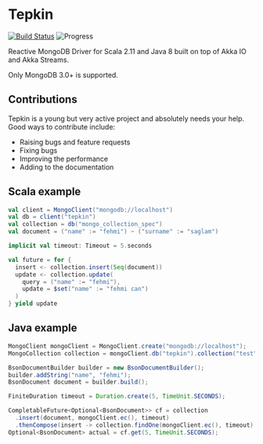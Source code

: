 # Tepkin

[![Build Status](https://travis-ci.org/fehmicansaglam/tepkin.svg?branch=master)](https://travis-ci.org/fehmicansaglam/tepkin)
![Progress](http://progressed.io/bar/63?title=brewing)

Reactive MongoDB Driver for Scala 2.11 and Java 8 built on top of Akka IO and Akka Streams.

Only MongoDB 3.0+ is supported.

## Contributions
Tepkin is a young but very active project and absolutely needs your help. Good ways to contribute include:

* Raising bugs and feature requests
* Fixing bugs
* Improving the performance
* Adding to the documentation

## Scala example

```scala
val client = MongoClient("mongodb://localhost")
val db = client("tepkin")
val collection = db("mongo_collection_spec")
val document = ("name" := "fehmi") ~ ("surname" := "saglam")

implicit val timeout: Timeout = 5.seconds

val future = for {
  insert <- collection.insert(Seq(document))
  update <- collection.update(
    query = ("name" := "fehmi"),
    update = $set("name" := "fehmi can")
  )
} yield update
```

## Java example

```java
MongoClient mongoClient = MongoClient.create("mongodb://localhost");
MongoCollection collection = mongoClient.db("tepkin").collection("test");

BsonDocumentBuilder builder = new BsonDocumentBuilder();
builder.addString("name", "fehmi");
BsonDocument document = builder.build();

FiniteDuration timeout = Duration.create(5, TimeUnit.SECONDS);

CompletableFuture<Optional<BsonDocument>> cf = collection
  .insert(document, mongoClient.ec(), timeout)
  .thenCompose(insert -> collection.findOne(mongoClient.ec(), timeout));
Optional<BsonDocument> actual = cf.get(5, TimeUnit.SECONDS);
```
